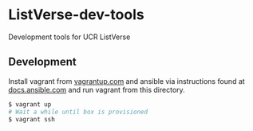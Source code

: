 # ListVerse-dev-tools
Development tools for UCR ListVerse

Development
-----------
Install vagrant from [vagrantup.com](https://www.vagrantup.com/) and 
ansible via instructions found at [docs.ansible.com](http://docs.ansible.com/intro_installation.html) and run vagrant from this
directory.
```sh
$ vagrant up
# Wait a while until box is provisioned
$ vagrant ssh
```
